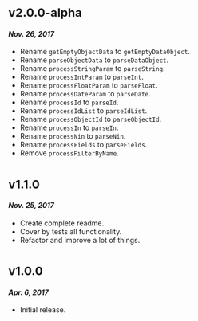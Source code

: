 # <sub>v2.0.0-alpha</sub>
#### _Nov. 26, 2017_

  * Rename `getEmptyObjectData` to `getEmptyDataObject`.
  * Rename `parseObjectData` to `parseDataObject`.
  * Rename `processStringParam` to `parseString`.
  * Rename `processIntParam` to `parseInt`.
  * Rename `processFloatParam` to `parseFloat`.
  * Rename `processDateParam` to `parseDate`.
  * Rename `processId` to `parseId`.
  * Rename `processIdList` to `parseIdList`.
  * Rename `processObjectId` to `parseObjectId`.
  * Rename `processIn` to `parseIn`.
  * Rename `processNin` to `parseNin`.
  * Rename `processFields` to `parseFields`.
  * Remove `processFilterByName`.

# <sub>v1.1.0</sub>
#### _Nov. 25, 2017_

 * Create complete readme.
 * Cover by tests all functionality.
 * Refactor and improve a lot of things.
 
# <sub>v1.0.0</sub>
#### _Apr. 6, 2017_

 * Initial release.

